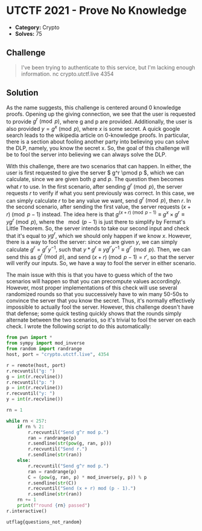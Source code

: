 # UTCTF 2021 - Prove No Knowledge

* **Category:** Crypto
* **Solves:** 75

## Challenge

> I've been trying to authenticate to this service, but I'm lacking enough information.
> nc crypto.utctf.live 4354

## Solution

As the name suggests, this challenge is centered around 0 knowledge proofs. Opening up the giving connection, we see that the user is requested to provide $` g^r \pmod p `$, where g and p are provided. Additionally, the user is also provided $` y = g^x \pmod p `$, where $` x `$ is some secret. A quick google search leads to the wikipedia article on 0-knowledge proofs. In particular, there is a section about fooling another party into believing you can solve the DLP, namely, you know the secret x. So, the goal of this challenge will be to fool the server into believing we can always solve the DLP.

With this challenge, there are two scenarios that can happen. In either, the user is first requested to give the server $ g^r \pmod p $, which we can calculate, since we are given both $` g `$ and $` p `$. The question then becomes what $` r `$ to use. In the first scenario, after sending $` g^r \pmod p `$, the server requests $` r `$ to verify if what you sent previously was correct. In this case, we can simply calculate $` r `$ to be any value we want, send $` g^r \pmod p `$, then $` r `$. In the second scenario, after sending the first value, the server requests $` (x + r) \pmod{p-1} `$ instead. The idea here is that $` g^{(x + r) \pmod{p-1}} \equiv g^x \times g^r \equiv yg^r \pmod p `$, where the $` \mod(p-1) `$ is just there to simplify by Fermat's Little Theorem. So, the server intends to take our second input and check that it's equal to $` yg^r `$, which we should only happen if we know $` x `$. However, there is a way to fool the server: since we are given $` y `$, we can simply calculate $` g^r = g^{r'}y^{-1} `$, such that $` y * g^r \equiv yg^{r'}y^{-1} \equiv g^{r'} \pmod p `$. Then, we can send this as $` g^r \pmod p `$, and send $` (x + r) \pmod{p-1} = r' `$, so that the server will verify our inputs. So, we have a way to fool the server in either scenario.

The main issue with this is that you have to guess which of the two scenarios will happen so that you can precompute values accordingly. However, most proper implementations of this check will use several randomized rounds so that you successively have to win many 50-50s to convince the server that you know the secret. Thus, it's normally effectively impossible to actually fool the server. However, this challenge doesn't have that defense; some quick testing quickly shows that the rounds simply alternate between the two scenarios, so it's trivial to fool the server on each check. I wrote the following script to do this automatically:

```python
from pwn import *
from sympy import mod_inverse
from random import randrange
host, port = "crypto.utctf.live", 4354

r = remote(host, port)
r.recvuntil("g: ")
g = int(r.recvline())
r.recvuntil("p: ")
p = int(r.recvline())
r.recvuntil("y: ")
y = int(r.recvline())

rn = 1

while rn < 257:
	if rn % 2:
		r.recvuntil("Send g^r mod p.")
		ran = randrange(p)
		r.sendline(str(pow(g, ran, p)))
		r.recvuntil("Send r.")
		r.sendline(str(ran))
	else:
		r.recvuntil("Send g^r mod p.")
		ran = randrange(p)
		C = (pow(g, ran, p) * mod_inverse(y, p)) % p
		r.sendline(str(C))
		r.recvuntil("Send (x + r) mod (p - 1).")
		r.sendline(str(ran))
	rn += 1
	print(f"round {rn} passed")
r.interactive()
```

`utflag{questions_not_random}`
